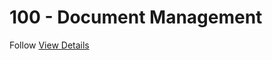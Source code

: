 # 100 - Document Management

Follow [View Details](https://learn.onshape.com/courses/fundamentals-document-management)
